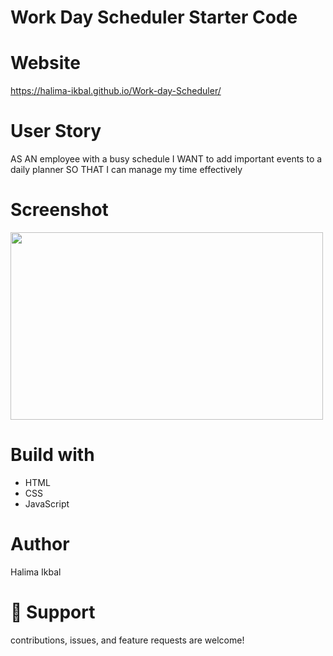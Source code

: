 # Work Day Scheduler Starter Code
# Website 
https://halima-ikbal.github.io/Work-day-Scheduler/ 

# User Story 
AS AN employee with a busy schedule
I WANT to add important events to a daily planner
SO THAT I can manage my time effectively

# Screenshot 
<img src="assets/image/2022-06-04.png" width="500" height="300">

# Build with
- HTML
- CSS
- JavaScript

# Author 
Halima Ikbal

# 🤝 Support 
contributions, issues, and feature requests are welcome!
